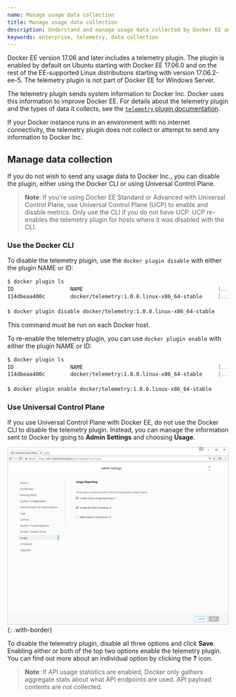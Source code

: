 ```yaml
---
name: Manage usage data collection
title: Manage usage data collection
description: Understand and manage usage data collected by Docker EE and sent to Docker.
keywords: enterprise, telemetry, data collection
---
```


Docker EE version 17.06 and later includes a telemetry plugin. The plugin is enabled by default on Ubuntu starting with Docker EE 17.06.0 and on the rest of the EE-supported Linux distributions starting with version 17.06.2-ee-5. The telemetry plugin is not part of Docker EE for Windows Server.

The telemetry plugin sends system information to Docker Inc. Docker uses this information to improve Docker EE. For details about the telemetry plugin and the types of data it collects, see the
[`telemetry` plugin documentation](https://store.docker.com/community/images/docker/telemetry).

If your Docker instance runs in an environment with no internet connectivity,
the telemetry plugin does not collect or attempt to send any information to Docker Inc.

## Manage data collection

If you do not wish to send any usage data to Docker Inc., you can disable the plugin,
either using the Docker CLI or using Universal Control Plane.

 > **Note**: If you're using Docker EE Standard or Advanced with Universal Control Plane, use Universal Control Plane (UCP) to enable and disable metrics. Only use the CLI if you do not have UCP. UCP re-enables the telemetry plugin for hosts where it was disabled with the CLI.

### Use the Docker CLI

To disable the telemetry plugin, use the `docker plugin disable` with either the plugin NAME or ID:

```bash
$ docker plugin ls
ID                  NAME                                           [..]
114dbeaa400c        docker/telemetry:1.0.0.linux-x86_64-stable     [..]

$ docker plugin disable docker/telemetry:1.0.0.linux-x86_64-stable
```

This command must be run on each Docker host.

To re-enable the telemetry plugin, you can use `docker plugin enable` with either the plugin NAME or ID:

```bash
$ docker plugin ls
ID                  NAME                                           [..]
114dbeaa400c        docker/telemetry:1.0.0.linux-x86_64-stable     [..]

$ docker plugin enable docker/telemetry:1.0.0.linux-x86_64-stable
```

### Use Universal Control Plane

If you use Universal Control Plane with Docker EE, do not use the Docker CLI to
disable the telemetry plugin. Instead, you can manage the information sent to
Docker by going to **Admin Settings** and choosing **Usage**.

![UCP admin settings Usage defaults](images/usage-defaults.png){: .with-border}

To disable the telemetry plugin, disable all three options and click **Save**.
Enabling either or both of the top two options enable the telemetry plugin.
You can find out more about an individual option by clicking the **?** icon.

> **Note**: If API usage statistics are enabled, Docker only gathers aggregate stats about what API endpoints are used. API payload contents are not collected.

